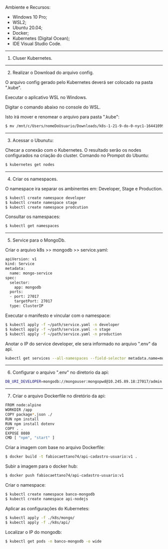 Ambiente e Recursos:
* Windows 10 Pro;
* WSL2;
* Ubuntu 20.04;
* Docker;
* Kubernetes (Digital Ocean);
* IDE Visual Studio Code.

---
1. Cluser Kubernetes.


---
2. Realizar o Download do arquivo config.

O arquivo config gerado pelo Kubernetes deverá ser colocado na pasta ".kube".

Executar o aplicativo WSL no Windows.

Digitar o comando abaixo no console do WSL.

Isto irá mover e renomear o arquivo para pasta ".kube":

``` bash
$ mv /mnt/c/Users/nomeDoUsuario/Downloads/k8s-1-21-9-do-0-nyc1-1644109980898-kubeconfig.yaml ~/.kube/config
```
---


3. Acessar o Ubunutu:

Checar a conexão com o Kubernetes.
O resultado serão os nodes configurados na criação do cluster.
Comando no Prompot do Ubuntu:
``` bash
$ kubernetes get nodes
```
---


4. Criar os namespaces.

O namespace ira separar os ambinentes em:  Developer, Stage e Production.
``` bash
$ kubectl create namespace developer
$ kubectl create namespace stage
$ kubectl create namespace prodcution
```

Consultar os namespaces:
``` bash
$ kubectl get namespaces
```
---

5. Service para o MongoDb.

Criar o arquivo k8s >> mongodb >> service.yaml:
``` bash
apiVersion: v1
kind: Service
metadata:
  name: mongo-service
spec:
  selector:    
    app: mongodb    
  ports:
  - port: 27017
    targetPort: 27017
  type: ClusterIP
```

Executar o manifesto e vincular com o namespace:

``` bash
$ kubectl apply -f ~/path/service.yaml -n developer
$ kubectl apply -f ~/path/service.yaml -n stage
$ kubectl apply -f ~/path/service.yaml -n production

```

Anotar o IP do service developer, ele sera informado no arquivo ".env" da api.

``` bash
kubectl get services --all-namespaces --field-selector metadata.name=mongo-service
```
---


6. Configurar o arquivo ".env" no diretorio da api:

``` bash
DB_URI_DEVELOPER=mongodb://mongouser:mongopwd@10.245.89.18:27017/admin
```
---


7. Criar o arquivo Dockerfile no diretório da api:

``` bash
FROM node:alpine
WORKDIR /app
COPY package*.json ./
RUN npm install
RUN npm install dotenv
COPY . .
EXPOSE 8080
CMD [ "npm", "start" ]
```

Criar a imagem com base no arquivo Dockerfile:
 ``` bash
 $ docker build -t fabiocaettano74/api-cadastro-usuario:v1 .
 ```

 Subir a imagem para o docker hub:
 ``` bash
$ docker push fabiocaettano74/api-cadastro-usuario:v1
 ```

Criar o namespace:
``` bash
$ kubectl create namespace banco-mongodb
$ kubectl create namespace api-nodejs
```

Aplicar as configurações do Kubernetes:
``` bash
$ kubectl apply -f ./k8s/mongo/
$ kubectl apply -f ./k8s/api/
```

Localizar o IP do mongodb:
``` bash
$ kubectl get pods -n banco-mongodb -o wide
```

